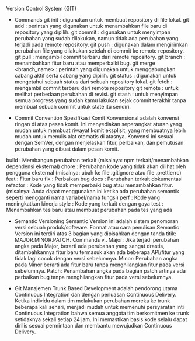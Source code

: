 Version Control System (GIT)

-   Commands
git init <options> : digunakan untuk membuat repository di file lokal.
git add <directory> : perintah yang digunakan untuk menambahkan file baru di repository yang dipilih.
git commit <options> : digunakan untuk menyimpan perubahan yang sudah dilakukan, namun tidak ada perubahan yang terjadi pada remote repository.
git push <options> : digunakan dalam mengirimkan perubahan file yang dilakukan setelah di commit ke remote repository.
git pull <options> <repository> :  mengambil commit terbaru dari remote repository.
git branch <branch> : menambahkan fitur baru atau memperbaiki bug.
git merge <branch_name> : perintah yang digunakan untuk menggabungkan cabang aktif serta cabang yang dipilih.
git status : digunakan untuk mengetahui sebuah status dari sebuah repository lokal.
git fetch  <repository Url> : mengambil commit terbaru dari remote repository
git remote : untuk melihat perbedaan perubahan di revisi.
git stash <command> : untuk menyimpan semua progress yang sudah kamu lakukan sejak commit terakhir tanpa membuat sebuah commit untuk state itu sendiri.

-   Commit Convention
Spesifikasi Komit Konvensional adalah konvensi ringan di atas pesan komit. Ini menyediakan seperangkat aturan yang mudah untuk membuat riwayat komit eksplisit; yang membuatnya lebih mudah untuk menulis alat otomatis di atasnya. Konvensi ini sesuai dengan SemVer, dengan menjelaskan fitur, perbaikan, dan pemutusan perubahan yang dibuat dalam pesan komit.

build : Membangun perubahan terkait (misalnya: npm terkait/menambahkan dependensi eksternal)
chore : Perubahan kode yang tidak akan dilihat oleh pengguna eksternal (misalnya: ubah ke file .gitignore atau file .prettierrc)
feat : Fitur baru
fix : Perbaikan bug
docs : Perubahan terkait dokumentasi
refactor : Kode yang tidak memperbaiki bug atau menambahkan fitur. (misalnya: Anda dapat menggunakan ini ketika ada perubahan semantik seperti mengganti nama variabel/nama fungsi)
perf : Kode yang meningkatkan kinerja
style : Kode yang terkait dengan gaya
test : Menambahkan tes baru atau membuat perubahan pada tes yang ada

-   Semantic Versioning
Semantic Version ini adalah sistem penomoran versi sebuah produk/software.
Format atau cara penulisan Semantic Version ini terdiri atas 3 bagian yang dipisahkan dengan tanda titik: MAJOR.MINOR.PATCH.
Commands v<major>.<minor>.<patch>
Major: Jika terjadi perubahan angka pada Major, berarti ada perubahan yang sangat drastis, ditambahkannya fitur baru termasuk akan ada beberapa API/fitur yang tidak lagi cocok dengan versi sebelumnya.
Minor: Perubahan angka pada Minor berarti ada fitur baru tanpa menghilangkan fitur pada versi sebelumnya.
Patch: Penambahan angka pada bagian patch artinya ada perbaikan bug tanpa menghilangkan  fitur pada versi sebelumnya.

-   Git Manajemen
Trunk Based Development adalah pendorong utama  Continuous Integration dan dengan perluasan Continuous Delivery. Ketika individu dalam tim melakukan perubahan mereka ke trunk beberapa kali sehari, menjadi mudah untuk memenuhi persyaratan inti Continuous Integration bahwa semua anggota tim berkomitmen ke trunk setidaknya sekali setiap 24 jam. Ini memastikan basis kode selalu dapat dirilis sesuai permintaan dan membantu mewujudkan Continuous Delivery.